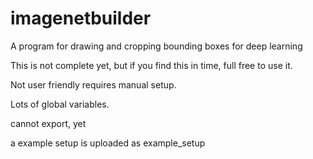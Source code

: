 # imagenetbuilder
A program for drawing and cropping bounding boxes for deep learning

This is not complete yet, but if you find this in time, full free to use it.

Not user friendly requires manual setup.

Lots of global variables.

cannot export, yet

a example setup is uploaded as example_setup
